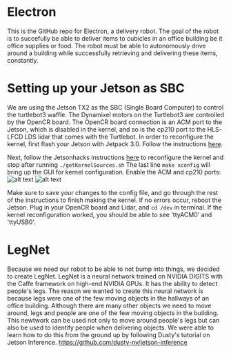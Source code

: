 # Electron
This is the GitHub repo for Electron, a delivery robot. The goal of the robot is to succefully be able to deliver items to cubicles in an office building be it office supplies or food. The robot must be able to autonomously drive around a building while successfully retrieving and delivering these items, constantly.

# Setting up your Jetson as SBC 
We are using the Jetson TX2 as the SBC (Single Board Computer) to control the turtlebot3 waffle. The Dynamixel motors on the Turtlebot3 are controlled by the OpenCR board. The OpenCR board connection is an ACM port to the Jetson, which is disabled in the kernel, and so is the cp210 port to the HLS-LFCD LDS lidar that comes with the Turtlebot. In order to reconfigure the kernel, first flash your Jetson with Jetpack 3.0. Follow the instructions [here](http://www.jetsonhacks.com/2017/03/21/jetpack-3-0-nvidia-jetson-tx2-development-kit/). 

Next, follow the Jetsonhacks instructions [here](http://www.jetsonhacks.com/2017/03/25/build-kernel-and-modules-nvidia-jetson-tx2/) to reconfigure the kernel and stop after running 
`./getKernelSources.sh`
The last line 
`make xconfig` 
will bring up the GUI for kernel configuration. Enable the ACM and cp210 ports: 
![alt text](https://github.com/NVIDIA-Jetson/Electron/common/kernelacm.png")
![alt text](https://github.com/NVIDIA-Jetson/Electron/common/kernelcp210.png")

Make sure to save your changes to the config file, and go through the rest of the instructions to finish making the kernel. If no errors occur, reboot the Jetson. Plug in your OpenCR board and Lidar, and `cd /dev` in terminal. If the kernel reconfiguration worked, you should be able to see 'ttyACM0' and 'ttyUSB0'. 

# LegNet
Because we need our robot to be able to not bump into things, we decided to create LegNet. LegNet is a neural network trained on NVIDIA DIGITS with the Caffe framework on high-end NVIDIA GPUs. It has the ability to detect people's legs. The reason we wanted to create this neural network is because legs were one of the few moving objects in the hallways of an office building. Although there are many other objects we need to move around, legs and people are one of the few moving objects in the building. This newtwork can be used not only to move around people's legs but can also be used to identify people when delivering objects. We were able to learn how to do this from the ground up by following Dusty's tutorial on Jetson Inference.
https://github.com/dusty-nv/jetson-inference

